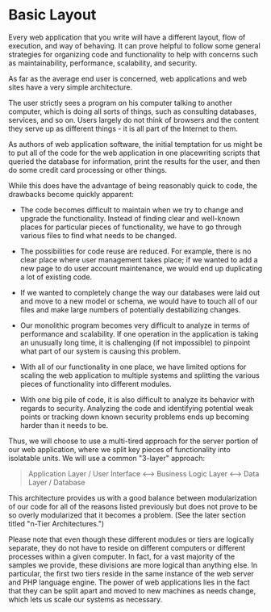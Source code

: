 # Basic Layout

Every web application that you write will have a different layout, flow of execution, and way of behaving. It can prove helpful to follow some general strategies for organizing code and functionality to help with concerns such as maintainability, performance, scalability, and security.

As far as the average end user is concerned, web applications and web sites have a very simple architecture.

The user strictly sees a program on his computer talking to another computer, which is doing all sorts of things, such as consulting databases, services, and so on. Users largely do not think of browsers and the content they serve up as different things - it is all part of the Internet to them.

As authors of web application software, the initial temptation for us might be to put all of the code for the web application in one placewriting scripts that queried the database for information, print the results for the user, and then do some credit card processing or other things.

While this does have the advantage of being reasonably quick to code, the drawbacks become quickly apparent:

* The code becomes difficult to maintain when we try to change and upgrade the functionality. Instead of finding clear and well-known places for particular pieces of functionality, we have to go through various files to find what needs to be changed.

* The possibilities for code reuse are reduced. For example, there is no clear place where user management takes place; if we wanted to add a new page to do user account maintenance, we would end up duplicating a lot of existing code.

* If we wanted to completely change the way our databases were laid out and move to a new model or schema, we would have to touch all of our files and make large numbers of potentially destabilizing changes.

* Our monolithic program becomes very difficult to analyze in terms of performance and scalability. If one operation in the application is taking an unusually long time, it is challenging \(if not impossible\) to pinpoint what part of our system is causing this problem.

* With all of our functionality in one place, we have limited options for scaling the web application to multiple systems and splitting the various pieces of functionality into different modules.

* With one big pile of code, it is also difficult to analyze its behavior with regards to security. Analyzing the code and identifying potential weak points or tracking down known security problems ends up becoming harder than it needs to be.

Thus, we will choose to use a multi-tired approach for the server portion of our web application, where we split key pieces of functionality into isolatable units. We will use a common "3-layer" approach:



> Application Layer / User Interface &lt;--&gt; Business Logic Layer &lt;--&gt; Data Layer / Database

This architecture provides us with a good balance between modularization of our code for all of the reasons listed previously but does not prove to be so overly modularized that it becomes a problem. \(See the later section titled "n-Tier Architectures."\)

Please note that even though these different modules or tiers are logically separate, they do not have to reside on different computers or different processes within a given computer. In fact, for a vast majority of the samples we provide, these divisions are more logical than anything else. In particular, the first two tiers reside in the same instance of the web server and PHP language engine. The power of web applications lies in the fact that they can be split apart and moved to new machines as needs change, which lets us scale our systems as necessary.

